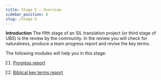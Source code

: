 ```yaml
---
title: Stage 5 – Overview
sidebar_position: 0
slug: /Stage-5
---
```




**Introduction** The fifth stage of an SIL translation project (or third stage of UBS) is the review by the community. In the review you will check for naturalness, produce a team progress report and revise the key terms.


The following modules will help you in this stage:


 21. [Progress report](/21.PPR)


 22. [Biblical key terms report](/22.BTR)

